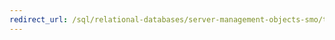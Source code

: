 ```yaml
---
redirect_url: /sql/relational-databases/server-management-objects-smo/tasks/backing-up-and-restoring-databases-and-transaction-logs?toc=%2fsql%2frelational-databases%2fserver-management-objects-smo%2ftasks%2ftoc.json
---
```

